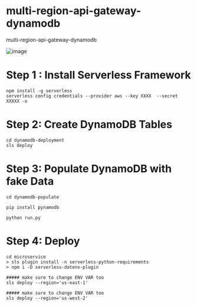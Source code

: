 # multi-region-api-gateway-dynamodb
multi-region-api-gateway-dynamodb

![image](https://user-images.githubusercontent.com/39345855/168690142-1384d5f7-2950-4556-becf-09577222e9dd.png)

# Step 1 : Install Serverless Framework 

```
npm install -g serverless
serverless config credentials --provider aws --key XXXX  --secret XXXXX -o

```
# Step 2: Create DynamoDB Tables 

```
cd dynamodb-deployment
sls deploy
```

# Step 3: Populate DynamoDB with fake Data

```
cd dynamodb-populate

pip install pynamodb

python run.py
```

# Step 4:  Deploy
```
cd microservice
> sls plugin install -n serverless-python-requirements
> npm i -D serverless-dotenv-plugin

##### make sure to change ENV VAR too 
sls deploy --region='us-east-1'

##### make sure to change ENV VAR too 
sls deploy --region='us-west-2'

```
